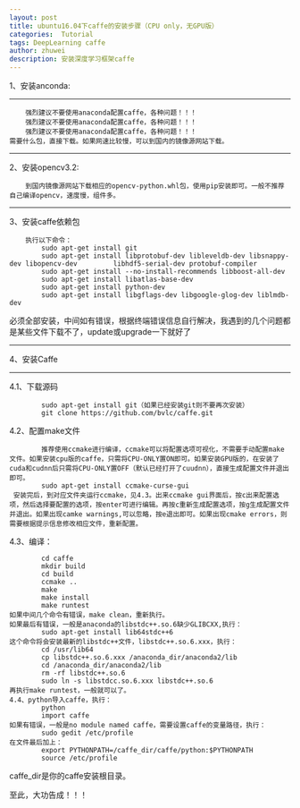 ```yaml
---
layout: post
title: ubuntu16.04下caffe的安装步骤（CPU only，无GPU版）
categories:  Tutorial
tags: DeepLearning caffe
author: zhuwei
description: 安装深度学习框架caffe
---
```

1、安装anconda:   	

- - -

        强烈建议不要使用anaconda配置caffe，各种问题！！！
        强烈建议不要使用anaconda配置caffe，各种问题！！！
        强烈建议不要使用anaconda配置caffe，各种问题！！！
    需要什么包，直接下载。如果网速比较慢，可以到国内的镜像源网站下载。

- - -

2、安装opencv3.2:   

	
        到国内镜像源网站下载相应的opencv-python.whl包，使用pip安装即可。一般不推荐自己编译opencv，速度慢，组件多。

- - -

3、安装caffe依赖包

		执行以下命令：
			sudo apt-get install git
			sudo apt-get install libprotobuf-dev libleveldb-dev libsnappy-dev libopencv-dev 		libhdf5-serial-dev protobuf-compiler
			sudo apt-get install --no-install-recommends libboost-all-dev
			sudo apt-get install libatlas-base-dev
			sudo apt-get install python-dev
			sudo apt-get install libgflags-dev libgoogle-glog-dev liblmdb-dev
			
必须全部安装，中间如有错误，根据终端错误信息自行解决，我遇到的几个问题都是某些文件下载不了，update或upgrade一下就好了

- - -

4、安装Caffe

- - -

 4.1、下载源码				
   
            sudo apt-get install git（如果已经安装git则不要再次安装）
            git clone https://github.com/bvlc/caffe.git
 4.2、配置make文件			
   
            推荐使用ccmake进行编译，ccmake可以将配置选项可视化，不需要手动配置make文件。如果安装cpu版的caffe，只需将CPU-ONLY置ON即可。如果安装GPU版的，在安装了cuda和cudnn后只需将CPU-ONLY置OFF（默认已经打开了cuudnn），直接生成配置文件并退出即可。
            sudo apt-get install ccmake-curse-gui
     安装完后，到对应文件夹运行ccmake，见4.3。出来ccmake gui界面后，按c出来配置选项，然后选择要配置的选项，按enter可进行编辑。再按c重新生成配置选项，按g生成配置文件并退出。如果出现camke warnings,可以忽略，按e退出即可。如果出现cmake errors，则需要根据提示信息修改相应文件，重新配置。
            
4.3、编译：

            cd caffe
            mkdir build
            cd build
            ccmake ..
            make
            make install
            make runtest
    如果中间几个命令有错误，make clean，重新执行。		
    如果最后有错误，一般是anaconda的libstdc++.so.6缺少GLIBCXX,执行：
        	sudo apt-get install lib64stdc++6
    这个命令将会安装最新的libstdc++文件，libstdc++.so.6.xxx，执行：
            cd /usr/lib64
            cp libstdc++.so.6.xxx /anaconda_dir/anaconda2/lib
            cd /anaconda_dir/anaconda2/lib
            rm -rf libstdc++.so.6
            sudo ln -s libstdcc.so.6.xxx libstdc++.so.6
    再执行make runtest，一般就可以了。
	4.4、python导入caffe，执行：
            python
            import caffe
    如果有错误，一般是no module named caffe，需要设置caffe的变量路径，执行：
        	sudo gedit /etc/profile
    在文件最后加上：
            export PYTHONPATH=/caffe_dir/caffe/python:$PYTHONPATH
            source /etc/profile
  caffe_dir是你的caffe安装根目录。

至此，大功告成！！！




















